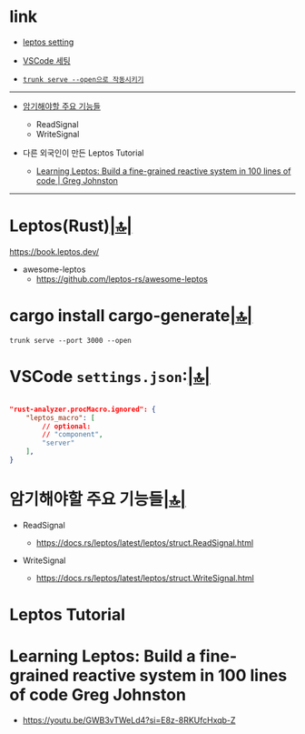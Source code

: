 # link

- [leptos setting](#leptosrust)

- [VSCode 세팅](#vscode-settingsjson)

- [`trunk serve --open으로 작동시키기`](#cargo-install-cargo-generate)


<hr>

- [암기해야할 주요 기능들](#암기해야할-주요-기능들)
  - ReadSignal
  - WriteSignal

- 다른 외국인이 만든 Leptos Tutorial
  - [Learning Leptos: Build a fine-grained reactive system in 100 lines of code | Greg Johnston](#learning-leptos-build-a-fine-grained-reactive-system-in-100-lines-of-code-greg-johnston)

<hr>

# Leptos(Rust)[|🔝|](#link)
https://book.leptos.dev/

- awesome-leptos 
  - https://github.com/leptos-rs/awesome-leptos

# cargo install cargo-generate[|🔝|](#link)

```
trunk serve --port 3000 --open
```

# VSCode `settings.json`:[|🔝|](#link)
```json

"rust-analyzer.procMacro.ignored": {
    "leptos_macro": [
        // optional:
        // "component",
        "server"
    ],
}

```

# 암기해야할 주요 기능들[|🔝|](#link)
- ReadSignal
  - https://docs.rs/leptos/latest/leptos/struct.ReadSignal.html

- WriteSignal
  - https://docs.rs/leptos/latest/leptos/struct.WriteSignal.html

# Leptos Tutorial

# Learning Leptos: Build a fine-grained reactive system in 100 lines of code Greg Johnston

- https://youtu.be/GWB3vTWeLd4?si=E8z-8RKUfcHxqb-Z

